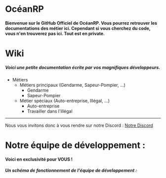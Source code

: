 # OcéanRP

#### Bienvenue sur le GitHub Officiel de OcéanRP. Vous pourrez retrouver les documentations des métier ici.  Cependant si vous cherchez du code, vous n'en trouverez pas ici. Tout est en private.


# Wiki
##### Voici une petite documentation écrite par vos magnifiques développeurs.
- Métiers
	- Métiers principaux (Gendarme, Sapeur-Pompier, ...)
		- Gendarme
		- Sapeur-Pompier
	- Métier spéciaux (Auto-entreprise, Illégal, ...)
		- Auto-entreprise
		- Travailler dans l'illégal

------------


Nous vous invitons donc à vous rendre sur notre Discord : 
[Notre Discord](https://discord.gg/TQ6dhNsAph "Notre Discord")

# Notre équipe de développement :

#### Voici en exclusivité pour VOUS !
##### Un schéma de fonctionnement de l'équipe de développement :

[](https://raw.githubusercontent.com/OceanRP/.github/main/profile/schema.png)
